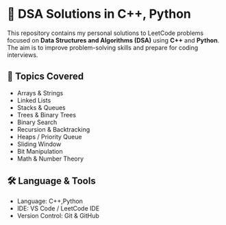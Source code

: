 # 🚀  DSA Solutions in C++, Python 

This repository contains my personal solutions to LeetCode problems focused on **Data Structures and Algorithms (DSA)** using **C++** and **Python**. The aim is to improve problem-solving skills and prepare for coding interviews.

## 🧠 Topics Covered

- Arrays & Strings
- Linked Lists
- Stacks & Queues
- Trees & Binary Trees
- Binary Search
- Recursion & Backtracking
- Heaps / Priority Queue
- Sliding Window
- Bit Manipulation
- Math & Number Theory

## 🛠️ Language & Tools

- Language: C++,Python
- IDE: VS Code / LeetCode IDE
- Version Control: Git & GitHub


